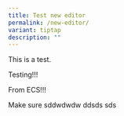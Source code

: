 ```yaml
---
title: Test new editor
permalink: /new-editor/
variant: tiptap
description: ""
---
```

<p>This is a test.</p>
<p>Testing!!!</p>
<p>From ECS!!!</p>
<p>Make sure sddwdwdw ddsds sds</p>